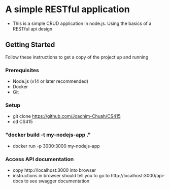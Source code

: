 # A simple RESTful application
- This is a simple CRUD application in node.js. Using the basics of a RESTful api design

## Getting Started
Follow these instructions to get a copy of the project up and running

### Prerequisites
- Node.js (v14 or later recommended)
- Docker
- Git

### Setup
- git clone https://github.com/Joachim-Chuah/CS415
- cd CS415
### "docker build -t my-nodejs-app ."
- docker run -p 3000:3000 my-nodejs-app

### Access API documentation
- copy http://localhost:3000 into browser
- instructions in browser should tell you to go to http://localhost:3000/api-docs to see swagger documentation



